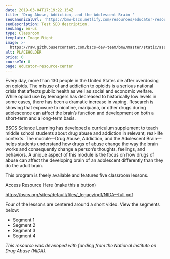 ```yaml
---
date: 2019-03-04T17:19:22.154Z
title: 'Drug Abuse, Addiction, and the Adolescent Brain '
seoCanonicalUrl: 'https://bmw-bscs.netlify.com/resources/educator-resource-center/drug-abuse'
seoDescription: Test SEO description.
seoLang: en-us
type: Classroom
template: Image Right
image: >-
  https://raw.githubusercontent.com/bscs-dev-team/bmw/master/static/assets/cells.jpeg?token=AtPITcR7Wt63uoZCJ3P_xa8ywbfD9Cinks5cfUhRwA%3D%3D
alt: PLACEHOLDER
price: 0
courseId: 0
page: educator-resource-center
---
```

Every day, more than 130 people in the United States die after overdosing on opioids. The misuse of and addiction to opioids is a serious national crisis that affects public health as well as social and economic welfare. While opioid use by teenagers has decreased to historically low levels in some cases, there has been a dramatic increase in vaping. Research is showing that exposure to nicotine, marijuana, or other drugs during adolescence can affect the brain’s function and development on both a short-term and a long-term basis.

BSCS Science Learning has developed a curriculum supplement to teach middle school students about drug abuse and addiction in relevant, real-life contexts. The module—Drug Abuse, Addiction, and the Adolescent Brain—helps students understand how drugs of abuse change the way the brain works and consequently change a person’s thoughts, feelings, and behaviors. A unique aspect of this module is the focus on how drugs of abuse can affect the developing brain of an adolescent differently than they do the adult brain. 

This program is freely available and features five classroom lessons.

Access Resource Here (make this a button)

https://bscs.org/sites/default/files/_legacy/pdf/NIDA--full.pdf

Four of the lessons are centered around a short video. View the segments below:

* Segment 1
* Segment 2
* Segment 3
* Segment 4

_This resource was developed with funding from the National Institute on Drug Abuse (NIDA)._

